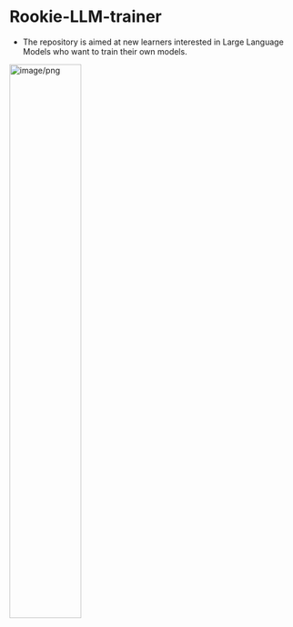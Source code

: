 # Rookie-LLM-trainer
- The repository is aimed at new learners interested in Large Language Models who want to train their own models.<br>
<img src="https://github.com/JosephLi0419/Rookie-LLM-trainer/assets/89914044/7bea6db9-0a55-4bbd-976b-4479ddc45079" alt="image/png" style="width:50%; height:auto;">



